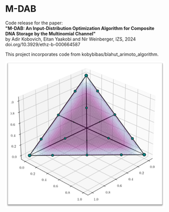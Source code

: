 # M-DAB

Code release for the paper:  
**"M-DAB: An Input-Distribution Optimization Algorithm for Composite DNA Storage by the Multinomial Channel"**  
by Adir Kobovich, Eitan Yaakobi and Nir Weinberger, IZS, 2024
doi.org/10.3929/ethz-b-000664587 

This project incorporates code from kobybibas/blahut_arimoto_algorithm.

![](results/configuration.png)